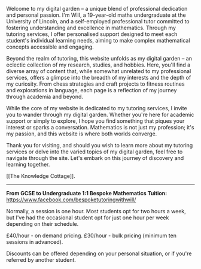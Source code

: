 Welcome to my digital garden – a unique blend of professional dedication and personal passion. I'm Will, a 19-year-old maths undergraduate at the University of Lincoln, and a self-employed professional tutor committed to fostering understanding and excellence in mathematics. Through my tutoring services, I offer personalised support designed to meet each student's individual learning needs, aiming to make complex mathematical concepts accessible and engaging.

Beyond the realm of tutoring, this website unfolds as my digital garden – an eclectic collection of my research, studies, and hobbies. Here, you'll find a diverse array of content that, while somewhat unrelated to my professional services, offers a glimpse into the breadth of my interests and the depth of my curiosity. From chess strategies and craft projects to fitness routines and explorations in language, each page is a reflection of my journey through academia and beyond.

While the core of my website is dedicated to my tutoring services, I invite you to wander through my digital garden. Whether you're here for academic support or simply to explore, I hope you find something that piques your interest or sparks a conversation. Mathematics is not just my profession; it's my passion, and this website is where both worlds converge.

Thank you for visiting, and should you wish to learn more about my tutoring services or delve into the varied topics of my digital garden, feel free to navigate through the site. Let's embark on this journey of discovery and learning together.

[[The Knowledge Cottage]].

___
**From GCSE to Undergraduate 1:1 Bespoke Mathematics Tuition:**
https://www.facebook.com/bespoketutoringwithwill/

Normally, a session is one hour. Most students opt for two hours a week, but I've had the occasional student opt for just one hour per week depending on their schedule.

£40/hour - on demand pricing.
£30/hour - bulk pricing (minimum ten sessions in advanced).

Discounts can be offered depending on your personal situation, or if you're referred by another student.